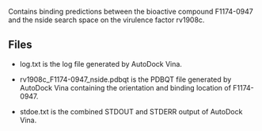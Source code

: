 Contains binding predictions between the bioactive compound F1174-0947 and the nside search space on the virulence factor rv1908c.

## Files

- log.txt is the log file generated by AutoDock Vina.

- rv1908c_F1174-0947_nside.pdbqt is the PDBQT file generated by AutoDock Vina containing the orientation and binding location of F1174-0947.

- stdoe.txt is the combined STDOUT and STDERR output of AutoDock Vina.

